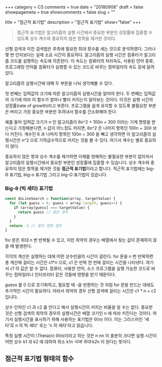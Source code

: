+++
category = CS
comments = true
date = "20180908"
draft = false
showpagemeta = true
showcomments = false
slug = ""

title = "점근적 표기법"
description = "점근적 표기법"
show="false"
+++

> 점근적 표기법은 알고리즘의 실행 시간에서 중요한 부분인 성장률에 집중할 수 있도록 상수 계수와 중요하지 않은 항목을 제거한 것이다.

선형 검색과 이진 검색법은 추측에 필요한 최대 횟수를 세는 것으로 분석하였다. 그러나 몇 번 인지보다는 실제 소요 시간이 중요하다.
알고리즘의 실행 시간은 컴퓨터가 알고리즘 코드를 실행하는 속도에 의존한다. 이 속도는 컴퓨터의 처리속도, 사용된 언어 종류, 프로그래밍 언어를 컴퓨터가 실행할 수 있는 코드로 바꾸는 컴파일러의 속도 등에 달려있다.

알고리즘의 실행시간에 대해 두 부분을 나눠 생각해볼 수 있다.

첫 번째는 입력값의 크기에 따른 알고리즘의 실행시간을 알아야 한다. 두 번째는 입력값의 크기에 따라 이 함수가 얼마나 빨리 커지는지 알아보는 것이다. 이것은 실행 시간의 성장률(rate of growth)라고 부른다. 프로그램을 쉽게 유지할 수 있도록 불필요한 부분은 버리고 가장 중요한 부분만 추려내서 함수를 간소화해야 한다.

예를 들어 입력값 크기가 n 인 알고리즘이 6n^2 + 100n + 300 이라는 기계 명령을 받는다고 가정해본다면, n 값이 어느정도 커지면, 6n^2 은 나머지 항목인 100n + 300 보다 커진다. 계수인 6 과 나머지 항목인 100n + 300 을 빼고 생각하면 이 알고리즘의 실행시간은 n^2 으로 기하급수적으로 커지는 것을 볼 수 있다. 여기서 계수는 별로 중요하지 않다.

중요하지 않은 항과 상수 계수를 제거하면 이해를 방해하는 불필요한 부분이 없어져서 알고리즘의 실행시간에서 중요한 부분인 성장률에 집중할 수 있습니다. 상수 계수와 중요하지 않은 항목을 제거한 것을 **점근적 표기법**이라고 합니다. 적근적 표기법에는 big-Θ 표기법, big-o 표기법 그리고 big-Ω 표기법이 있습니다.

### Big-θ (빅 세타) 표기법

```js
const doLineSearch = function(array, targetValue) {
  for (let guess = 0; guess < array.length; guess++) {
    if (array[guess] === targetValue) {
      return guess // 찾은 경우
    }
  }
  return -1 // 찾지 못한 경우
}
```

for 문은 최대 n 번 반복될 수 있고, 이런 최악의 경우는 배열에서 찾는 값이 존재하지 않을 때 발생한다.

각각의 계산은 실행하는 데에 어떤 상수만큼의 시간이 걸린다. for 문을 n 번 반복하면 총 계산에 걸리는 시간은 c1\*n 으로, c1 은 반복 한 번에 걸리는 시간을 나타낸다. 여기서 c1 의 값은 알 수 없다. 컴퓨터, 사용한 언어, 소스 프로그램을 실행 가능한 코드로 바꾸는 컴파일러나 인터프리터 같은 것들에 영향을 받기 때문이다.

guess 를 0 으로 초기화하고, 필요할 때 -을 반환하는 것 처럼 for 문을 만드는 데에도 추가적인 시간이 필요하다. 따라서 최악의 경우 선형 검색에 걸리는 시간은 c1 \* n + c2 입니다.

상수 인자인 c1 과 c2 를 안다고 해서 실행시간이 커지는 비율을 알 수는 없다. 중요한 것은 선형 검색의 최악의 경우의 실행시간은 배열 크기인 n 에 따라 커진다는 것이다. 여기서 실행시간을 표시하기 위해 사용하는 표기법은 Θ(n) 이다. 이는 그리스어인 '세타'로 n 의 빅 세타' 또는 'n 의 세타'라고 읽습니다.

특정 실행 시간이 \Theta(n) Θ(n)이라고 하는 것은 n nn 이 충분히 크다면 실행 시간이 어떤 상수 k1 과 k2 에 대하여 최소 k1*n 이며 최대 k2*n 이 된다는 뜻이다.

## 점근적 표기법 형태의 함수
